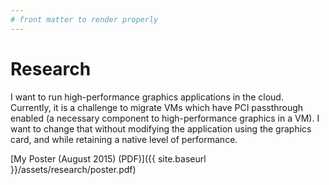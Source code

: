 ```yaml
---
# front matter to render properly
---
```


# Research

I want to run high-performance graphics applications in the cloud. Currently, it is a challenge to migrate VMs which have PCI passthrough enabled (a necessary component to high-performance graphics in a VM). I want to change that without modifying the application using the graphics card, and while retaining a native level of performance.

[My Poster (August 2015) (PDF)]({{ site.baseurl }}/assets/research/poster.pdf)
